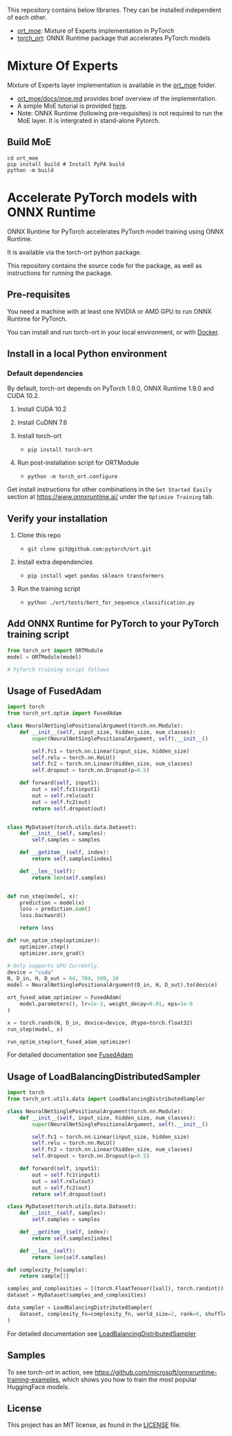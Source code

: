 This repository contains below libraries. They can be installed independent of each other.
* [ort_moe](#mixture-of-experts): Mixture of Experts implementation in PyTorch
* [torch_ort](#accelerate-pytorch-models-with-onnx-runtime): ONNX Runtime package that accelerates PyTorch models

# Mixture Of Experts

Mixture of Experts layer implementation is available in the [ort_moe](ort_moe) folder. 
- [ort_moe/docs/moe.md](ort_moe/docs/moe.md) provides brief overview of the implementation.
- A simple MoE tutorial is provided [here](ort_moe/docs/tutorials/moe_tutorial.py).
- Note: ONNX Runtime (following pre-requisites) is not required to run the MoE layer. It is intergrated in stand-alone Pytorch.

## Build MoE
```
cd ort_moe
pip install build # Install PyPA build
python -m build
```

# Accelerate PyTorch models with ONNX Runtime

ONNX Runtime for PyTorch accelerates PyTorch model training using ONNX Runtime.

It is available via the torch-ort python package.

This repository contains the source code for the package, as well as instructions for running the package.

## Pre-requisites

You need a machine with at least one NVIDIA or AMD GPU to run ONNX Runtime for PyTorch.

You can install and run torch-ort in your local environment, or with [Docker](torch_ort/docker/README.md).

## Install in a local Python environment

### Default dependencies

By default, torch-ort depends on PyTorch 1.9.0, ONNX Runtime 1.9.0 and CUDA 10.2.

1. Install CUDA 10.2

2. Install CuDNN 7.6

3. Install torch-ort

    - `pip install torch-ort`

4. Run post-installation script for ORTModule

    - `python -m torch_ort.configure`

Get install instructions for other combinations in the `Get Started Easily` section at <https://www.onnxruntime.ai/> under the `Optimize Training` tab.

## Verify your installation

1. Clone this repo

    - `git clone git@github.com:pytorch/ort.git`

2. Install extra dependencies

    - `pip install wget pandas sklearn transformers`

3. Run the training script

    - `python ./ort/tests/bert_for_sequence_classification.py`

## Add ONNX Runtime for PyTorch to your PyTorch training script

```python
from torch_ort import ORTModule
model = ORTModule(model)

# PyTorch training script follows
```

## Usage of FusedAdam

```python
import torch
from torch_ort.optim import FusedAdam

class NeuralNetSinglePositionalArgument(torch.nn.Module):
    def __init__(self, input_size, hidden_size, num_classes):
        super(NeuralNetSinglePositionalArgument, self).__init__()

        self.fc1 = torch.nn.Linear(input_size, hidden_size)
        self.relu = torch.nn.ReLU()
        self.fc2 = torch.nn.Linear(hidden_size, num_classes)
        self.dropout = torch.nn.Dropout(p=0.5)

    def forward(self, input1):
        out = self.fc1(input1)
        out = self.relu(out)
        out = self.fc2(out)
        return self.dropout(out)


class MyDataset(torch.utils.data.Dataset):
    def __init__(self, samples):
        self.samples = samples

    def __getitem__(self, index):
        return self.samples[index]

    def __len__(self):
        return len(self.samples)


def run_step(model, x):
    prediction = model(x)
    loss = prediction.sum()
    loss.backward()

    return loss

def run_optim_step(optimizer):
    optimizer.step()
    optimizer.zero_grad()

# Only supports GPU Currently.
device = "cuda"
N, D_in, H, D_out = 64, 784, 500, 10
model = NeuralNetSinglePositionalArgument(D_in, H, D_out).to(device)

ort_fused_adam_optimizer = FusedAdam(
    model.parameters(), lr=1e-3, weight_decay=0.01, eps=1e-8
)

x = torch.randn(N, D_in, device=device, dtype=torch.float32)
run_step(model, x)

run_optim_step(ort_fused_adam_optimizer)

```
For detailed documentation see [FusedAdam](https://github.com/microsoft/onnxruntime/blob/master/orttraining/orttraining/python/training/optim/fused_adam.py#L25)

## Usage of LoadBalancingDistributedSampler

```python
import torch
from torch_ort.utils.data import LoadBalancingDistributedSampler

class NeuralNetSinglePositionalArgument(torch.nn.Module):
    def __init__(self, input_size, hidden_size, num_classes):
        super(NeuralNetSinglePositionalArgument, self).__init__()

        self.fc1 = torch.nn.Linear(input_size, hidden_size)
        self.relu = torch.nn.ReLU()
        self.fc2 = torch.nn.Linear(hidden_size, num_classes)
        self.dropout = torch.nn.Dropout(p=0.5)

    def forward(self, input1):
        out = self.fc1(input1)
        out = self.relu(out)
        out = self.fc2(out)
        return self.dropout(out)

class MyDataset(torch.utils.data.Dataset):
    def __init__(self, samples):
        self.samples = samples

    def __getitem__(self, index):
        return self.samples[index]

    def __len__(self):
        return len(self.samples)

def complexity_fn(sample):
    return sample[1]

samples_and_complexities = [(torch.FloatTensor([val]), torch.randint(0, 100, (1,)).item()) for val in range(100)]
dataset = MyDataset(samples_and_complexities)

data_sampler = LoadBalancingDistributedSampler(
    dataset, complexity_fn=complexity_fn, world_size=2, rank=0, shuffle=False
)

```
For detailed documentation see [LoadBalancingDistributedSampler](https://github.com/microsoft/onnxruntime/blob/master/orttraining/orttraining/python/training/utils/data/sampler.py#L37)

## Samples

To see torch-ort in action, see https://github.com/microsoft/onnxruntime-training-examples, which shows you how to train the most popular HuggingFace models.

## License

This project has an MIT license, as found in the [LICENSE](LICENSE) file.
